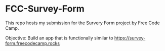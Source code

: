 # FCC-Survey-Form
This repo hosts my submission for the Survery Form project by Free Code Camp.

Objective: Build an app that is functionally similar to https://survey-form.freecodecamp.rocks
